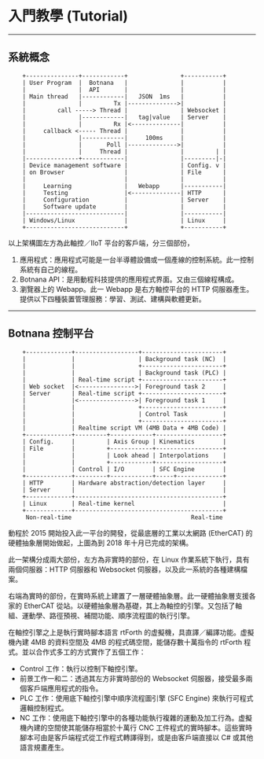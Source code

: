 # 入門教學 (Tutorial)

-----------
## 系統概念

```
    +---------------+------------+               +-----------+
    | User Program  |  Botnana   |               |           |
    |               |  API       |               |           |
    | Main thread   |------------|   JSON  1ms   |           |
    |               |         Tx |-------------->|           |
    |         call -----> Thread |               | Websocket |
    |               |------------|   tag|value   | Server    |
    |               |         Rx |<--------------|           |
    |     callback <----- Thread |               |           |
    |               |------------|     100ms     |           |
    |               |       Poll |-------------->|           |
    |               |     Thread |               |         | |
    |---------------+------------|               |---------|-|
    | Device management software |               | Config. v |
    | on Browser                 |               | File      |
    |                            |               |           |
    |     Learning               |   Webapp      |-----------|
    |     Testing                |<--------------| HTTP      |
    |     Configuration          |               | Server    |
    |     Software update        |               |           |
    |----------------------------|               |-----------|
    | Windows/Linux              |               | Linux     |
    +----------------------------+               +-----------+
```

以上架構圖左方為此軸控／IIoT 平台的客戶端，分三個部份，

1. 應用程式：應用程式可能是一台半導體設備或一個產線的控制系統。此一控制系統有自己的線程。
2. Botnana API：是用動程科技提供的應用程式界面。又由三個線程構成。
3. 瀏覽器上的 Webapp。此一 Webapp 是右方軸控平台的 HTTP 伺服器產生。提供以下四種裝置管理服務：學習、測試、建構與軟體更新。

-----------------------
## Botnana 控制平台

```
    +-------------+------------------+-----------------------+
    |             |                  | Background task (NC)  |
    |             |                  +-----------------------+
    |             |                  | Background task (PLC) |
    |             | Real-time script +-----------------------+
    | Web socket  |<---------------->| Foreground task 2     |
    | Server      | Real-time script +-----------------------+
    |             |<---------------->| Foreground task 1     |
    |             |                  +-----------------------+
    |             |                  | Control Task          |
    |             |                  +-----------------------+
    |             | Realtime script VM (4MB Data + 4MB Code) |
    +-------------+---------+------------+-------------------+
    | Config.     |         | Axis Group | Kinematics        |
    | File        |         +------------+-------------------+
    |             |         | Look ahead | Interpolations    |
    |             |         +------------+-------------------+
    |             | Control | I/O        | SFC Engine        |
    +-------------+---------+------------+-----+-------------+
    | HTTP        | Hardware abstraction/detection layer     |
    | Server      |                                          |
    +-------------+------------------------------------------+
    | Linux       | Real-time kernel                         |
    +-------------+------------------------------------------+
     Non-real-time                                  Real-time
```
動程於 2015 開始投入此一平台的開發，從最底層的工業以太網路 (EtherCAT) 的硬體抽象層開始做起，上圖為到 2018 年十月已完成的架構。

此一架構分成兩大部份，左方為非實時的部份，在 Linux 作業系統下執行，具有兩個伺服器：HTTP 伺服器和 Websocket 伺服器，以及此一系統的各種建構檔案。

右端為實時的部份，在實時系統上建置了一層硬體抽象層。此一硬體抽象層支援各家的 EtherCAT 從站。以硬體抽象層為基礎，其上為軸控的引擎。又包括了軸組、運動學、路徑預視、補間功能、順序流程圖的執行引擎。

在軸控引擎之上是執行實時腳本語言 rtForth 的虚擬機，具直譯／編譯功能。虚擬機內建 4MB 的資料空間及 4MB 的程式碼空間，能儲存數十萬指令的 rtForth 程式。並以合作式多工的方式實作了五個工作：

* Control 工作：執行以控制下軸控引擎。
* 前景工作一和二：透過其左方非實時部份的 Websocket 伺服器，接受最多兩個客戶端應用程式的指令。
* PLC 工作：使用底下軸控引擎中順序流程圖引擎 (SFC Engine) 來執行可程式邏輯控制程式。
* NC 工作：使用底下軸控引擎中的各種功能執行複雜的運動及加工行為。虚擬機內建的空間使其能儲存相當於十萬行 CNC 工件程式的實時腳本。這些實時腳本可由是客戶端程式從工作程式轉譯得到，或是由客戶端直接以 C# 或其他語言規畫產生。
